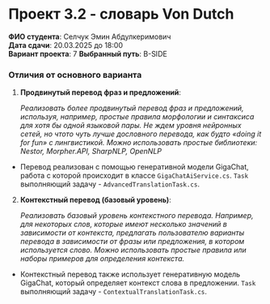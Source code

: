 ﻿# Проект 3.2 - словарь Von Dutch

**ФИО студента**: Селчук Эмин Абдулкеримович  
**Дата сдачи**: 20.03.2025 до 18:00  
**Вариант проекта**: 7
**Выбранный путь**: B-SIDE

### Отличия от основного варианта

1. **Продвинутый перевод фраз и предложений**:

   *Реализовать более продвинутый перевод фраз и предложений, используя, например, простые правила
   морфологии и синтаксиса для хотя бы одной языковой пары. Не ждем уровня нейронных сетей, но чтото чуть лучше дословного перевода, как будто «doing it for fun» с лингвистикой.
   Можно использовать простые библиотеки: Nestor, Morpher.API, SharpNLP, OpenNLP*

- Перевод реализован с помощью генеративной модели GigaChat, работа с которой происходит в классе `GigaChatAiService.cs`. `Task` выполняющий задачу - `AdvancedTranslationTask.cs`.

2. **Контекстный перевод (базовый уровень)**:

   *Реализовать базовый уровень контекстного перевода. Например, для некоторых слов, которые имеют
   несколько значений в зависимости от контекста, предлагать пользователю варианты перевода в
   зависимости от фразы или предложения, в котором используется слово.
   Можно использовать простые правила или наборы примеров для определения контекста.*

- Контекстный перевод также использует генеративную модель GigaChat, который определяет контекст слова в предложении. `Task` выполняющий задачу - `ContextualTranslationTask.cs`.
